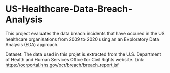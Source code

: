 # US-Healthcare-Data-Breach-Analysis
This project evaluates the data breach incidents that have occured in the US healthcare organisations from 2009 to 2020 using an an Exploratory Data Analysis (EDA) approach.

Dataset: The data used in this projet is extracted from the U.S. Department of Health and Human Services Office for Civil Rights website.
Link: https://ocrportal.hhs.gov/ocr/breach/breach_report.jsf

